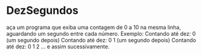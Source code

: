 # DezSegundos
aça um programa que exiba uma contagem de 0 a 10 na mesma linha, aguardando um segundo entre cada número.  Exemplo:  Contando até dez: 0 (um segundo depois)  Contando até dez: 0 1 (um segundo depois)  Contando até dez: 0 1 2 ... e assim sucessivamente.
